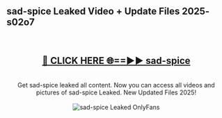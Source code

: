<h2>sad-spice Leaked Video + Update Files 2025- s02o7</h2>
<br>
<div align="center">
<h2><a href="https://libra.edu.pl?sad-spice" rel="nofollow">🔴 CLICK HERE 🌐==►► sad-spice</a></h2>
<br>
Get sad-spice leaked all content. Now you can access all videos and pictures of sad-spice Leaked. New Updated Files 2025!
<br>
<br>
<a href="https://libra.edu.pl?sad-spice" rel="nofollow" data-target="animated-image.originalLink"><img src="https://i.ibb.co.com/WyWwxjT/player-gif2.gif" alt="sad-spice Leaked OnlyFans" style="max-width: 100%; display: inline-block;" data-target="animated-image.originalImage"></a>
</div>
<br>